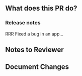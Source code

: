 ## What does this PR do?
<!-- Brief description of the main changes or additions in this PR.
If needed, go into further detail. -->


### Release notes
RRR Fixed a bug in an app...




## Notes to Reviewer
<!-- Comments that are directed at the reviewer themselves,
such as questions and testing instructions. -->

## Document Changes
<!--
    If your PR requires microsite-doc repo changes, link an associated PR should go here.
-->